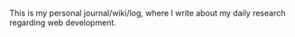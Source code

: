 This is my personal journal/wiki/log, where I write about my daily research regarding web development.

